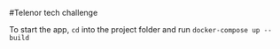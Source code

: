 #Telenor tech challenge

To start the app, `cd` into the project folder and run `docker-compose up --build`
